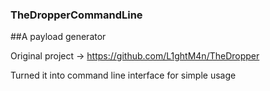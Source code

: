 ### TheDropperCommandLine

##A payload generator

Original project -> https://github.com/L1ghtM4n/TheDropper

Turned it into command line interface for simple usage
